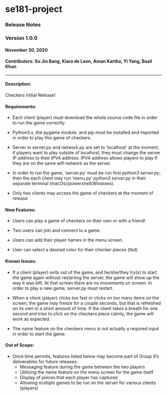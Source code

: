 # se181-project #

### Release Notes	### 

### Version 1.0.0 ###
#### November 30, 2020 ####
#### Contributors: Su Jin Bang, Kiara de Leon, Aman Kartha, Yi Yang, Basil Khan ####
_ _ _ _

#### Description: ####
  Checkers Initial Release!


#### Requirements: ####
  * Each client (player) must download the whole source code file in order to run the game correctly.
  
  * Python3.x, the pygame module, and pip must be installed and imported in order to play this game of checkers.
  
  * Server in server.py and network.py are set to ‘localhost’ at the moment, if players want to play outside of localhost, they must change the server IP address to their IPV4 address. IPV4 address allows players to play if they are on the same wifi network as the server.
  
  * In order to run the game, ‘server.py’ must be run first *python3 server.py*, then the each client may run  ‘menu.py’ *python3 server.py* in their separate terminal (macOs)/powershell(Windows).
  
  * Only two clients may access the game of checkers at the moment of release


#### New Features: ####
  * Users can play a game of checkers on their own or with a friend!
  
  * Two users can join and connect to a game.
  
  * Users can add their player names in the menu screen.
  
  * User can select a desired color for their checker pieces (tbd).


#### Known Issues: ####
  * If a client (player) exits out of the game, and he/she/they try(s) to start the game again without restarting the server, the game will show up the way it was left. At that screen there are no movements on screen. In order to play a new game, server.py must restart.
  
  * When a client (player) clicks too fast or clicks on too many items on the screen, the game may freeze for a couple seconds, but that is refreshed on its own in a short amount of time. If the client takes a breath for one second and tries to click on the checkers piece calmly, the game will work as expected.
  
  * The name feature on the checkers menu is not actually a required input in order to start the game. 


#### Out of Scope: ####
  * Once time permits, features listed below may become part of Group 9’s deliverables for future releases:
    * Messaging feature during the game between the two players
    * Utilizing the name feature on the menu screen for the game itself
    * Display of pieces that each player has captured
    * Allowing multiple games to be run on the server for various clients (players)
